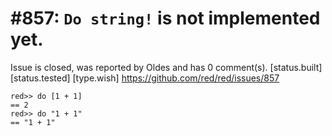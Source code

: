 
#857: `Do string!` is not implemented yet.
================================================================================
Issue is closed, was reported by Oldes and has 0 comment(s).
[status.built] [status.tested] [type.wish]
<https://github.com/red/red/issues/857>

```
red>> do [1 + 1]
== 2
red>> do "1 + 1"
== "1 + 1"
```



